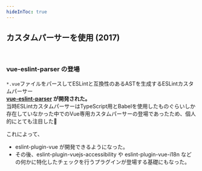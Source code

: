 ```yaml
---
hideInToc: true
---
```


## カスタムパーサーを使用 (2017)

<br>

### vue-eslint-parser の登場

`*.vue`ファイルをパースしてESLintと互換性のあるASTを生成するESLintカスタムパーサー\
**[vue-eslint-parser] が開発された。**\
当時ESLintカスタムパーサーはTypeScript用とBabelを使用したものぐらいしか存在していなかった中でのVue専用カスタムパーサーの登場であったため、個人的にとても注目した🤩

[vue-eslint-parser]: https://github.com/vuejs/vue-eslint-parser

これによって、

- eslint-plugin-vue が開発できるようになった。
- その後、eslint-plugin-vuejs-accessibility や eslint-plugin-vue-i18n などの何かに特化したチェックを行うプラグインが登場する基礎にもなった。
